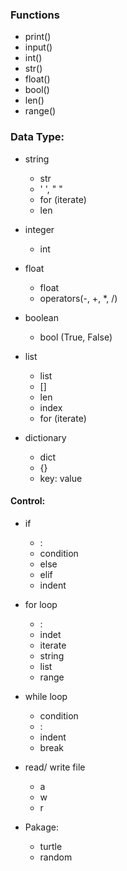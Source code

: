 ### Functions
- print()
- input()
- int()
- str()
- float()
- bool()
- len()
- range()

### Data Type:
- string
    - str
    - ' ', " "
    - for (iterate)
    - len

- integer
    - int

- float
    - float
    - operators(-, +, *, /)

- boolean
    - bool (True, False)

- list
    - list
    - []
    - len
    - index
    - for (iterate)

- dictionary
    - dict
    - {}
    - key: value

#### Control:
- if
    - :
    - condition
    - else
    - elif
    - indent

- for loop
    - :
    - indet
    - iterate
    - string
    - list
    - range

- while loop
    - condition
    - :
    - indent
    - break
- read/ write file
    - a
    - w
    - r
- Pakage:
    - turtle
    - random
